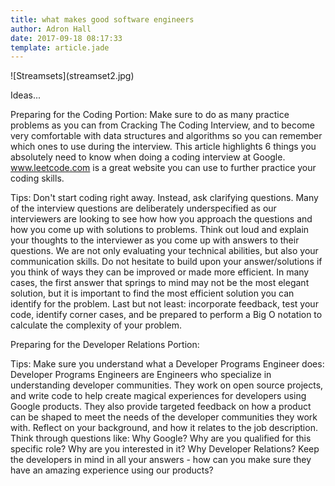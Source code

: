 ```yaml
---
title: what makes good software engineers
author: Adron Hall
date: 2017-09-18 08:17:33
template: article.jade
---
```

<span class="more"></span>

<div class="image float-right">
    ![Streamsets](streamset2.jpg)
</div>

Ideas...

Preparing for the Coding Portion:
Make sure to do as many practice problems as you can from Cracking The Coding Interview, and to become very comfortable with data structures and algorithms so you can remember which ones to use during the interview.
This article highlights 6 things you absolutely need to know when doing a coding interview at Google.
www.leetcode.com is a great website you can use to further practice your coding skills.

Tips:
Don't start coding right away. Instead, ask clarifying questions. Many of the interview questions are deliberately underspecified as our interviewers are looking to see how how you approach the questions and how you come up with solutions to problems.
Think out loud and explain your thoughts to the interviewer as you come up with answers to their questions. We are not only evaluating your technical abilities, but also your communication skills.
Do not hesitate to build upon your answer/solutions if you think of ways they can be improved or made more efficient.  In many cases, the first answer that springs to mind may not be the most elegant solution, but it is important to find the most efficient solution you can identify for the problem.
Last but not least: incorporate feedback, test your code, identify corner cases, and be prepared to perform a Big O notation to calculate the complexity of your problem.

Preparing for the Developer Relations Portion:

Tips:
Make sure you understand what a Developer Programs Engineer does:
Developer Programs Engineers are Engineers who specialize in understanding developer communities. They work on open source projects, and write code to help create magical experiences for developers using Google products. They also provide targeted feedback on how a product can be shaped to meet the needs of the developer communities they work with.
Reflect on your background, and how it relates to the job description. Think through questions like: Why Google? Why are you qualified for this specific role? Why are you interested in it? Why Developer Relations?
Keep the developers in mind in all your answers - how can you make sure they have an amazing experience using our products?

